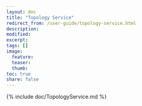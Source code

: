 ```yaml
---
layout: doc
title: "Topology Service"
redirect_from: /user-guide/topology-service.html
description:
modified:
excerpt:
tags: []
image:
  feature:
  teaser:
  thumb:
toc: true
share: false
---
```


{% include doc/TopologyService.md %}
